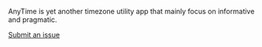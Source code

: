 AnyTime is yet another timezone utility app that mainly focus on informative and pragmatic.

[Submit an issue](https://github.com/FourplexLabs/AnyTime/issues)